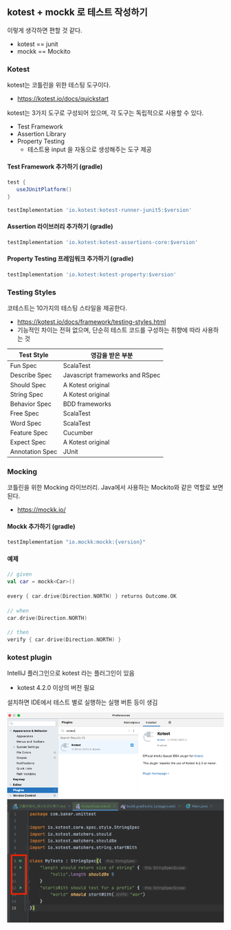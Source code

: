 ## kotest + mockk 로 테스트 작성하기

이렇게 생각하면 편할 것 같다.
 * kotest == junit
 * mockk == Mockito 

### Kotest

kotest는 코틀린을 위한 테스팅 도구이다.
 * https://kotest.io/docs/quickstart

kotest는 3가지 도구로 구성되어 있으며, 각 도구는 독립적으로 사용할 수 있다.
 * Test Framework
 * Assertion Library
 * Property Testing
   * 테스트용 input 을 자동으로 생성해주는 도구 제공
    
#### Test Framework 추가하기 (gradle)

```groovy
test {
   useJUnitPlatform()
}
```

```groovy
testImplementation 'io.kotest:kotest-runner-junit5:$version'
```

#### Assertion 라이브러리 추가하기 (gradle)

```groovy
testImplementation 'io.kotest:kotest-assertions-core:$version'
```

#### Property Testing 프레임워크 추가하기 (gradle)

```groovy
testImplementation 'io.kotest:kotest-property:$version'
```

### Testing Styles

코테스트는 10가지의 테스팅 스타일을 제공한다.
 * https://kotest.io/docs/framework/testing-styles.html
 * 기능적인 차이는 전혀 없으며, 단순히 테스트 코드를 구성하는 취향에 따라 사용하는 것

|Test Style|영감을 받은 부분|
|-----|-----|
|Fun Spec|ScalaTest|
|Describe Spec|Javascript frameworks and RSpec|
|Should Spec|A Kotest original|
|String Spec|A Kotest original|
|Behavior Spec|BDD frameworks|
|Free Spec|ScalaTest|
|Word Spec|ScalaTest|
|Feature Spec|Cucumber|
|Expect Spec|A Kotest original|
|Annotation Spec|JUnit|


### Mocking

코틀린을 위한 Mocking 라이브러리. Java에서 사용하는 Mockito와 같은 역할로 보면 된다. 
 * https://mockk.io/

#### Mockk 추가하기 (gradle)
```groovy
testImplementation "io.mockk:mockk:{version}"
```

#### 예제

```kotlin
// given
val car = mockk<Car>()

every { car.drive(Direction.NORTH) } returns Outcome.OK

// when
car.drive(Direction.NORTH)

// then
verify { car.drive(Direction.NORTH) }
```

### kotest plugin

IntelliJ 플러그인으로 kotest 라는 플러그인이 있음
 * kotest 4.2.0 이상의 버전 필요

설치하면 IDE에서 테스트 별로 실행하는 실행 버튼 등이 생김 

![코드보기](./img/kotest/kotest-002.png)
![코드보기](./img/kotest/kotest-001.png)





